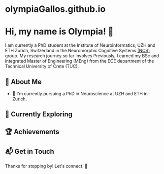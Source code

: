 # olympiaGallos.github.io

# Hi, my name is Olympia! 👋

I am currently a PhD student at the Institute of Neuroinformatics, UZH and ETH Zurich, Switzerland in the Neuromorphic Cognitive Systems [(NCS)](https://www.ini.uzh.ch/en/research/groups/ncs.html) group. 
My research journey so far involves 
Previously, I earned my BSc and integrated Master of Engineering (MEng) from the ECE department of the Technical University of Crete (TUC). 

## 🚀 About Me

- 🔭 I'm currently pursuing a PhD in Neuroscience at UZH and ETH in Zurich.

## 🌱 Currently Exploring

## 🏆 Achievements

## 📬 Get in Touch

Thanks for stopping by! Let's connect. 🚀
